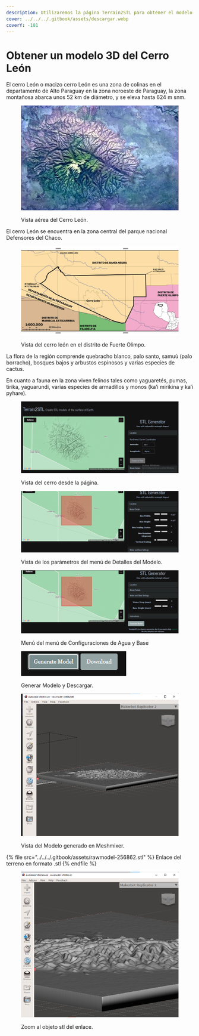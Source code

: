 ```yaml
---
description: Utilizaremos la página Terrain2STL para obtener el modelo 3D del Cerro León.
cover: ../../../.gitbook/assets/descargar.webp
coverY: -101
---
```


# Obtener un modelo 3D del Cerro León

El cerro León o macizo cerro León es una zona de colinas en el departamento de Alto Paraguay en la zona noroeste de Paraguay, la zona montañosa abarca unos 52 km de diámetro, y se eleva hasta 624 m snm.&#x20;

<figure><img src="../../../.gitbook/assets/defensores del chaco cerro leon.jpg" alt=""><figcaption><p>Vista aérea del Cerro León.</p></figcaption></figure>

El cerro León se encuentra en la zona central del parque nacional Defensores del Chaco.

<figure><img src="../../../.gitbook/assets/image (8).png" alt=""><figcaption><p>Vista del cerro león en el distrito de Fuerte Olimpo.</p></figcaption></figure>

La flora de la región comprende quebracho blanco, palo santo, samuù (palo borracho), bosques bajos y arbustos espinosos y varias especies de cactus.



&#x20;En cuanto a fauna en la zona viven felinos tales como yaguaretés, pumas, tirika, yaguarundí, varias especies de armadillos y monos (ka’i mirikina y ka’i pyhare).

<figure><img src="../../../.gitbook/assets/image (11).png" alt=""><figcaption><p>Vista del cerro desde la página.</p></figcaption></figure>

<figure><img src="../../../.gitbook/assets/image (10).png" alt=""><figcaption><p>Vista de los parámetros del menú de Detalles del Modelo.</p></figcaption></figure>

<figure><img src="../../../.gitbook/assets/Captura de pantalla 2023-11-01 181531 (1).png" alt=""><figcaption><p>Menú del menú de Configuraciones de Agua y Base</p></figcaption></figure>

<figure><img src="../../../.gitbook/assets/Captura de pantalla 2023-11-01 181608.png" alt=""><figcaption><p>Generar Modelo y Descargar.</p></figcaption></figure>

<figure><img src="../../../.gitbook/assets/Captura de pantalla 2023-11-01 182718.png" alt=""><figcaption><p>Vista del Modelo generado en Meshmixer.</p></figcaption></figure>

{% file src="../../../.gitbook/assets/rawmodel-256862.stl" %}
Enlace del terreno en formato .stl
{% endfile %}

<figure><img src="../../../.gitbook/assets/imagen_2023-11-01_191404051.png" alt=""><figcaption><p>Zoom al objeto stl del enlace.</p></figcaption></figure>
